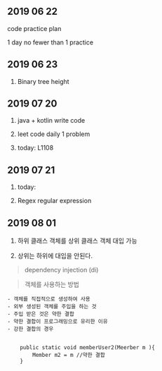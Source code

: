 ## 2019 06 22
code practice plan 

1 day no fewer than 1 practice

## 2019 06 23
1. Binary tree height

## 2019 07 20
1. java + kotlin write code
 
2. leet code daily 1 problem

3. today: L1108 

## 2019 07 21
1. today: 

2. Regex regular expression

## 2019 08 01
1. 하위 클래스 객체를 상위 클래스 객체 대입 가능

2. 상위는 하위에 대입을 안된다.

> dependency injection (di)

> 객체를 사용하는 방법

    - 객체를 직접적으로 생성하여 사용
    - 외부 생성된 객체를 주입을 하는 것
    - 주입 받은 것은 약한 결합
    - 약한 결합이 프로그래밍으로 유리한 이유
    - 강한 결합의 경우 


<code>
    public static void memberUser2(Meerber m ){
        Member m2 = m //약한 결합
    }
</code>